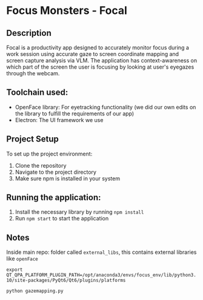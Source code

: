 # Focus Monsters - Focal

## Description
Focal is a productivity app designed to accurately monitor focus during a work session using accurate gaze to screen coordinate mapping and screen capture analysis via VLM. The application has context-awareness on which part of the screen the user is focusing by looking at user's eyegazes through the webcam.

## Toolchain used:
- OpenFace library: For eyetracking functionality (we did our own edits on the library to fulfill the requirements of our app)
- Electron: The UI framework we use

## Project Setup
To set up the project environment:
1. Clone the repository
2. Navigate to the project directory
3. Make sure npm is installed in your system
   
## Running the application:
1. Install the necessary library by running `npm install`
2. Run `npm start` to start the application

## Notes
Inside main repo: folder called `external_libs`, this contains external libraries like `openFace`


`export QT_QPA_PLATFORM_PLUGIN_PATH=/opt/anaconda3/envs/focus_env/lib/python3.10/site-packages/PyQt6/Qt6/plugins/platforms` 

`python gazemapping.py`

